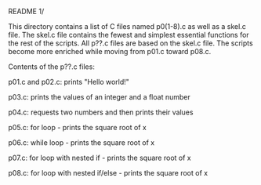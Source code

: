 README 1/

This directory contains a list of C files named p0(1-8).c as well as a skel.c file. The skel.c file contains the fewest and simplest essential functions for the rest of the scripts. All p??.c files are based on the skel.c file. The scripts become more enriched while moving from p01.c toward p08.c.

Contents of the p??.c files:

  p01.c and p02.c: prints "Hello world!"
  
  p03.c: prints the values of an integer and a float number
  
  p04.c: requests two numbers and then prints their values
  
  p05.c: for loop - prints the square root of x
  
  p06.c: while loop - prints the square root of x
  
  p07.c: for loop with nested if - prints the square root of x
  
  p08.c: for loop with nested if/else - prints the square root of x
